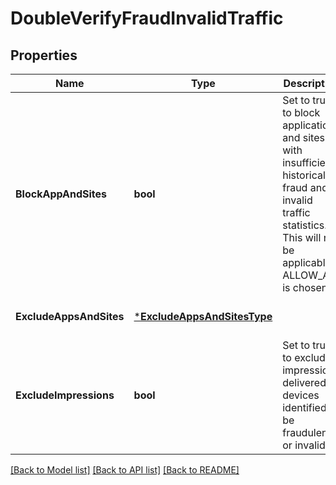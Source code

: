 # DoubleVerifyFraudInvalidTraffic

## Properties
Name | Type | Description | Notes
------------ | ------------- | ------------- | -------------
**BlockAppAndSites** | **bool** | Set to true to block applications and sites with insufficient historical fraud and invalid traffic statistics. This will not be applicable if ALLOW_ALL is chosen. | [optional] [default to null]
**ExcludeAppsAndSites** | [***ExcludeAppsAndSitesType**](ExcludeAppsAndSitesType.md) |  | [optional] [default to null]
**ExcludeImpressions** | **bool** | Set to true to exclude impressions delivered to devices identified to be fraudulent or invalid. | [optional] [default to null]

[[Back to Model list]](../README.md#documentation-for-models) [[Back to API list]](../README.md#documentation-for-api-endpoints) [[Back to README]](../README.md)

